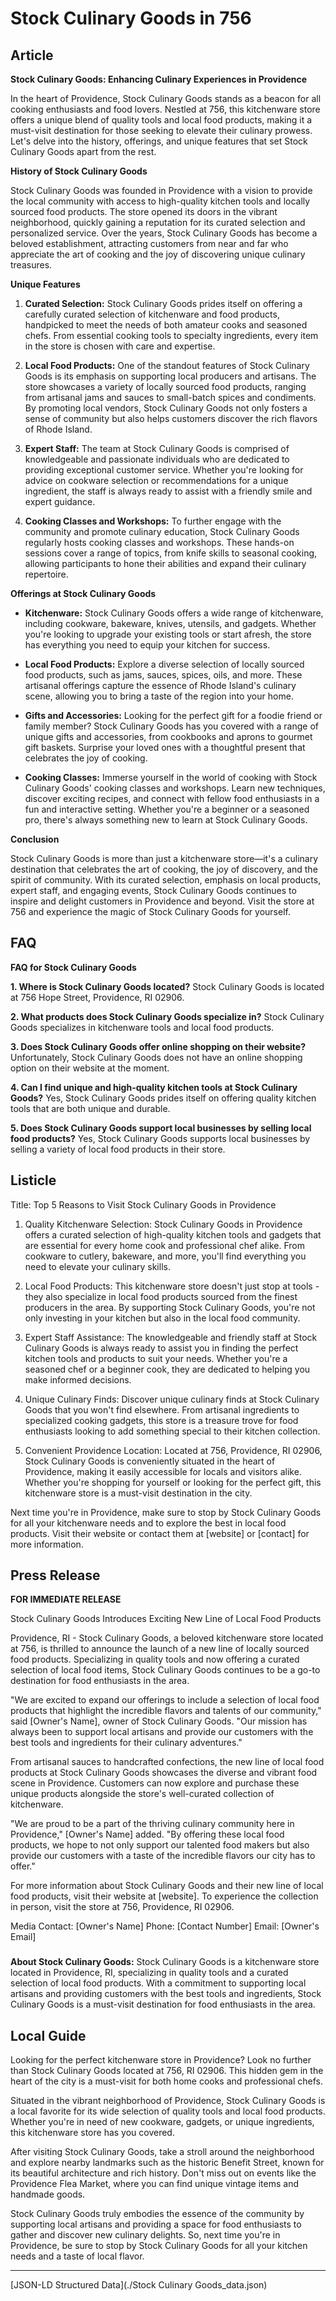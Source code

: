 # Stock Culinary Goods in 756

## Article
**Stock Culinary Goods: Enhancing Culinary Experiences in Providence**

In the heart of Providence, Stock Culinary Goods stands as a beacon for all cooking enthusiasts and food lovers. Nestled at 756, this kitchenware store offers a unique blend of quality tools and local food products, making it a must-visit destination for those seeking to elevate their culinary prowess. Let's delve into the history, offerings, and unique features that set Stock Culinary Goods apart from the rest.

**History of Stock Culinary Goods**

Stock Culinary Goods was founded in Providence with a vision to provide the local community with access to high-quality kitchen tools and locally sourced food products. The store opened its doors in the vibrant neighborhood, quickly gaining a reputation for its curated selection and personalized service. Over the years, Stock Culinary Goods has become a beloved establishment, attracting customers from near and far who appreciate the art of cooking and the joy of discovering unique culinary treasures.

**Unique Features**

1. **Curated Selection:** Stock Culinary Goods prides itself on offering a carefully curated selection of kitchenware and food products, handpicked to meet the needs of both amateur cooks and seasoned chefs. From essential cooking tools to specialty ingredients, every item in the store is chosen with care and expertise.

2. **Local Food Products:** One of the standout features of Stock Culinary Goods is its emphasis on supporting local producers and artisans. The store showcases a variety of locally sourced food products, ranging from artisanal jams and sauces to small-batch spices and condiments. By promoting local vendors, Stock Culinary Goods not only fosters a sense of community but also helps customers discover the rich flavors of Rhode Island.

3. **Expert Staff:** The team at Stock Culinary Goods is comprised of knowledgeable and passionate individuals who are dedicated to providing exceptional customer service. Whether you're looking for advice on cookware selection or recommendations for a unique ingredient, the staff is always ready to assist with a friendly smile and expert guidance.

4. **Cooking Classes and Workshops:** To further engage with the community and promote culinary education, Stock Culinary Goods regularly hosts cooking classes and workshops. These hands-on sessions cover a range of topics, from knife skills to seasonal cooking, allowing participants to hone their abilities and expand their culinary repertoire.

**Offerings at Stock Culinary Goods**

- **Kitchenware:** Stock Culinary Goods offers a wide range of kitchenware, including cookware, bakeware, knives, utensils, and gadgets. Whether you're looking to upgrade your existing tools or start afresh, the store has everything you need to equip your kitchen for success.

- **Local Food Products:** Explore a diverse selection of locally sourced food products, such as jams, sauces, spices, oils, and more. These artisanal offerings capture the essence of Rhode Island's culinary scene, allowing you to bring a taste of the region into your home.

- **Gifts and Accessories:** Looking for the perfect gift for a foodie friend or family member? Stock Culinary Goods has you covered with a range of unique gifts and accessories, from cookbooks and aprons to gourmet gift baskets. Surprise your loved ones with a thoughtful present that celebrates the joy of cooking.

- **Cooking Classes:** Immerse yourself in the world of cooking with Stock Culinary Goods' cooking classes and workshops. Learn new techniques, discover exciting recipes, and connect with fellow food enthusiasts in a fun and interactive setting. Whether you're a beginner or a seasoned pro, there's always something new to learn at Stock Culinary Goods.

**Conclusion**

Stock Culinary Goods is more than just a kitchenware store—it's a culinary destination that celebrates the art of cooking, the joy of discovery, and the spirit of community. With its curated selection, emphasis on local products, expert staff, and engaging events, Stock Culinary Goods continues to inspire and delight customers in Providence and beyond. Visit the store at 756 and experience the magic of Stock Culinary Goods for yourself.

## FAQ
**FAQ for Stock Culinary Goods**

**1. Where is Stock Culinary Goods located?**
Stock Culinary Goods is located at 756 Hope Street, Providence, RI 02906.

**2. What products does Stock Culinary Goods specialize in?**
Stock Culinary Goods specializes in kitchenware tools and local food products.

**3. Does Stock Culinary Goods offer online shopping on their website?**
Unfortunately, Stock Culinary Goods does not have an online shopping option on their website at the moment.

**4. Can I find unique and high-quality kitchen tools at Stock Culinary Goods?**
Yes, Stock Culinary Goods prides itself on offering quality kitchen tools that are both unique and durable.

**5. Does Stock Culinary Goods support local businesses by selling local food products?**
Yes, Stock Culinary Goods supports local businesses by selling a variety of local food products in their store.

## Listicle
Title: Top 5 Reasons to Visit Stock Culinary Goods in Providence

1. Quality Kitchenware Selection: Stock Culinary Goods in Providence offers a curated selection of high-quality kitchen tools and gadgets that are essential for every home cook and professional chef alike. From cookware to cutlery, bakeware, and more, you'll find everything you need to elevate your culinary skills.

2. Local Food Products: This kitchenware store doesn't just stop at tools - they also specialize in local food products sourced from the finest producers in the area. By supporting Stock Culinary Goods, you're not only investing in your kitchen but also in the local food community.

3. Expert Staff Assistance: The knowledgeable and friendly staff at Stock Culinary Goods is always ready to assist you in finding the perfect kitchen tools and products to suit your needs. Whether you're a seasoned chef or a beginner cook, they are dedicated to helping you make informed decisions.

4. Unique Culinary Finds: Discover unique culinary finds at Stock Culinary Goods that you won't find elsewhere. From artisanal ingredients to specialized cooking gadgets, this store is a treasure trove for food enthusiasts looking to add something special to their kitchen collection.

5. Convenient Providence Location: Located at 756, Providence, RI 02906, Stock Culinary Goods is conveniently situated in the heart of Providence, making it easily accessible for locals and visitors alike. Whether you're shopping for yourself or looking for the perfect gift, this kitchenware store is a must-visit destination in the city.

Next time you're in Providence, make sure to stop by Stock Culinary Goods for all your kitchenware needs and to explore the best in local food products. Visit their website or contact them at [website] or [contact] for more information.

## Press Release
**FOR IMMEDIATE RELEASE**

Stock Culinary Goods Introduces Exciting New Line of Local Food Products

Providence, RI - Stock Culinary Goods, a beloved kitchenware store located at 756, is thrilled to announce the launch of a new line of locally sourced food products. Specializing in quality tools and now offering a curated selection of local food items, Stock Culinary Goods continues to be a go-to destination for food enthusiasts in the area.

"We are excited to expand our offerings to include a selection of local food products that highlight the incredible flavors and talents of our community," said [Owner's Name], owner of Stock Culinary Goods. "Our mission has always been to support local artisans and provide our customers with the best tools and ingredients for their culinary adventures."

From artisanal sauces to handcrafted confections, the new line of local food products at Stock Culinary Goods showcases the diverse and vibrant food scene in Providence. Customers can now explore and purchase these unique products alongside the store's well-curated collection of kitchenware.

"We are proud to be a part of the thriving culinary community here in Providence," [Owner's Name] added. "By offering these local food products, we hope to not only support our talented food makers but also provide our customers with a taste of the incredible flavors our city has to offer."

For more information about Stock Culinary Goods and their new line of local food products, visit their website at [website]. To experience the collection in person, visit the store at 756, Providence, RI 02906.

Media Contact:
[Owner's Name]
Phone: [Contact Number]
Email: [Owner's Email]

###

**About Stock Culinary Goods:**
Stock Culinary Goods is a kitchenware store located in Providence, RI, specializing in quality tools and a curated selection of local food products. With a commitment to supporting local artisans and providing customers with the best tools and ingredients, Stock Culinary Goods is a must-visit destination for food enthusiasts in the area.

## Local Guide
Looking for the perfect kitchenware store in Providence? Look no further than Stock Culinary Goods located at 756, RI 02906. This hidden gem in the heart of the city is a must-visit for both home cooks and professional chefs.

Situated in the vibrant neighborhood of Providence, Stock Culinary Goods is a local favorite for its wide selection of quality tools and local food products. Whether you're in need of new cookware, gadgets, or unique ingredients, this kitchenware store has you covered.

After visiting Stock Culinary Goods, take a stroll around the neighborhood and explore nearby landmarks such as the historic Benefit Street, known for its beautiful architecture and rich history. Don't miss out on events like the Providence Flea Market, where you can find unique vintage items and handmade goods.

Stock Culinary Goods truly embodies the essence of the community by supporting local artisans and providing a space for food enthusiasts to gather and discover new culinary delights. So, next time you're in Providence, be sure to stop by Stock Culinary Goods for all your kitchen needs and a taste of local flavor.


---

[JSON-LD Structured Data](./Stock Culinary Goods_data.json)
